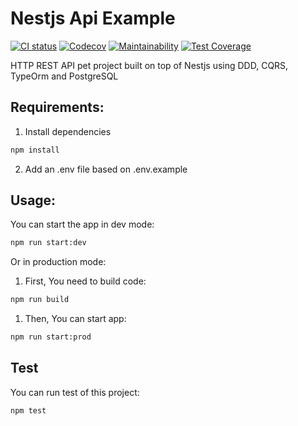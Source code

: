 # Nestjs Api Example 

[![CI status](https://github.com/Adrianmjim/nestjs-api-example/workflows/CI/badge.svg)](https://github.com/Adrianmjim/nestjs-api-example/workflows/CI/badge.svg)
[![Codecov](https://codecov.io/gh/Adrianmjim/nestjs-api-example/branch/main/graph/badge.svg?token=NZTOJVAXEF)](https://codecov.io/gh/Adrianmjim/nestjs-api-example)
[![Maintainability](https://api.codeclimate.com/v1/badges/45beec08089bb0709306/maintainability)](https://codeclimate.com/github/Adrianmjim/nestjs-api-example/maintainability)
[![Test Coverage](https://api.codeclimate.com/v1/badges/45beec08089bb0709306/test_coverage)](https://codeclimate.com/github/Adrianmjim/nestjs-api-example/test_coverage)


HTTP REST API pet project built on top of Nestjs using DDD, CQRS, TypeOrm and PostgreSQL

## Requirements:

1. Install dependencies

```bash
npm install
```

2. Add an .env file based on .env.example


## Usage:

You can start the app in dev mode:
```bash
npm run start:dev
```

Or in production mode:

1. First, You need to build code:
```bash
npm run build
```

1. Then, You can start app:
```bash
npm run start:prod
```

## Test

You can run test of this project:
```bash
npm test
```

